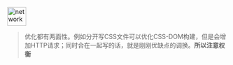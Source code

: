 <img src="https://raw.githubusercontent.com/JiangWeixian/JS-Tips/master/img/http.png" height="43px" alt="network"></img>

> 优化都有两面性。例如分开写CSS文件可以优化CSS-DOM构建，但是会增加HTTP请求；同时合在一起写的话，就是刚刚优缺点的调换。**所以注意权衡**